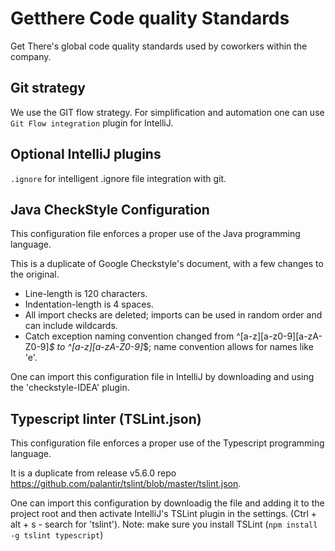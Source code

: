 # Getthere Code quality Standards
Get There's global code quality standards used by coworkers within the company. 

## Git strategy 
We use the GIT flow strategy. For simplification and automation one can use `Git Flow integration` plugin for IntelliJ. 

## Optional IntelliJ plugins
`.ignore` for intelligent .ignore file integration with git.  

## Java CheckStyle Configuration 
This configuration file enforces a proper use of the Java programming language. 

This is a duplicate of Google Checkstyle's document, with a few changes to the original. 
- Line-length is 120 characters.
- Indentation-length is 4 spaces. 
- All import checks are deleted; imports can be used in random order and can include wildcards.  
- Catch exception naming convention changed from ^[a-z][a-z0-9][a-zA-Z0-9]*$ to ^[a-z][a-zA-Z0-9]*$; name convention allows for names like 'e'. 

One can import this configuration file in IntelliJ by downloading and using the 'checkstyle-IDEA' plugin. 

## Typescript linter (TSLint.json)
This configuration file enforces a proper use of the Typescript programming language. 

It is a duplicate from release v5.6.0 repo https://github.com/palantir/tslint/blob/master/tslint.json.

One can import this configuration by downloadig the file and adding it to the project root and then activate IntelliJ's TSLint plugin in the settings. (Ctrl + alt + s - search for 'tslint'). Note: make sure you install TSLint (`npm install -g tslint typescript`) 



